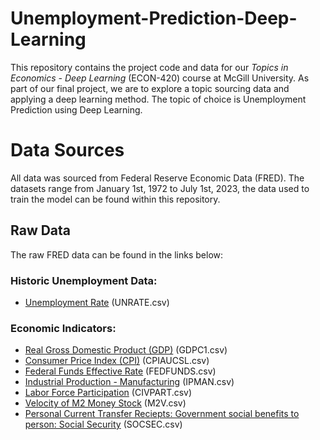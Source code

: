 # Unemployment-Prediction-Deep-Learning
This repository contains the project code and data for our *Topics in Economics - Deep Learning* (ECON-420) course at McGill University. As part of our final project, we are to explore a topic sourcing data and applying a deep learning method. The topic of choice is Unemployment Prediction using Deep Learning.  

# Data Sources
All data was sourced from Federal Reserve Economic Data (FRED). The datasets range from January 1st, 1972 to July 1st, 2023, the data used to train the model can be found within this repository. 

## Raw Data
The raw FRED data can be found in the links below: 

### Historic Unemployment Data:
- [Unemployment Rate](https://fred.stlouisfed.org/series/UNRATE#0) (UNRATE.csv)

### Economic Indicators: 
- [Real Gross Domestic Product (GDP)](https://fred.stlouisfed.org/series/GDPC1#0) (GDPC1.csv)
- [Consumer Price Index (CPI)](https://fred.stlouisfed.org/series/CPIAUCSL#0) (CPIAUCSL.csv)
- [Federal Funds Effective Rate](https://fred.stlouisfed.org/series/FEDFUNDS#0) (FEDFUNDS.csv)
- [Industrial Production - Manufacturing](https://fred.stlouisfed.org/series/IPMAN#0) (IPMAN.csv)
- [Labor Force Participation](https://fred.stlouisfed.org/series/CIVPART#0) (CIVPART.csv)
- [Velocity of M2 Money Stock](https://fred.stlouisfed.org/series/M2V) (M2V.csv)
- [Personal Current Transfer Reciepts: Government social benefits to person: Social Security](https://fred.stlouisfed.org/series/W823RC1) (SOCSEC.csv)
